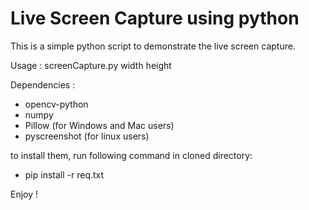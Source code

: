 # Live Screen Capture using python
This is a simple python script to demonstrate the live screen capture.

Usage : screenCapture.py width height

Dependencies :
* opencv-python
* numpy
* Pillow (for Windows and Mac users)
* pyscreenshot (for linux users)

to install them, run following command in cloned directory:
* pip install -r req.txt

Enjoy !
